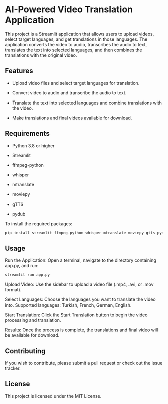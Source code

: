 # AI-Powered Video Translation Application

This project is a Streamlit application that allows users to upload videos, select target languages, and get translations in those languages. The application converts the video to audio, transcribes the audio to text, translates the text into selected languages, and then combines the translations with the original video.

## **Features**

- Upload video files and select target languages for translation.

- Convert video to audio and transcribe the audio to text.

- Translate the text into selected languages and combine translations with the video.

- Make translations and final videos available for download.

## **Requirements**

- Python 3.8 or higher

- Streamlit

- ffmpeg-python

- whisper

- mtranslate

- moviepy

- gTTS

- pydub

To install the required packages:
```bash
pip install streamlit ffmpeg-python whisper mtranslate moviepy gtts pydub
```

## **Usage**

Run the Application: Open a terminal, navigate to the directory containing app.py, and run:
```bash
streamlit run app.py
```

Upload Video: Use the sidebar to upload a video file (.mp4, .avi, or .mov format).

Select Languages: Choose the languages you want to translate the video into. Supported languages: Turkish, French, German, English.

Start Translation: Click the Start Translation button to begin the video processing and translation.

Results: Once the process is complete, the translations and final video will be available for download.

## **Contributing**

If you wish to contribute, please submit a pull request or check out the issue tracker.

## **License**

This project is licensed under the MIT License.
